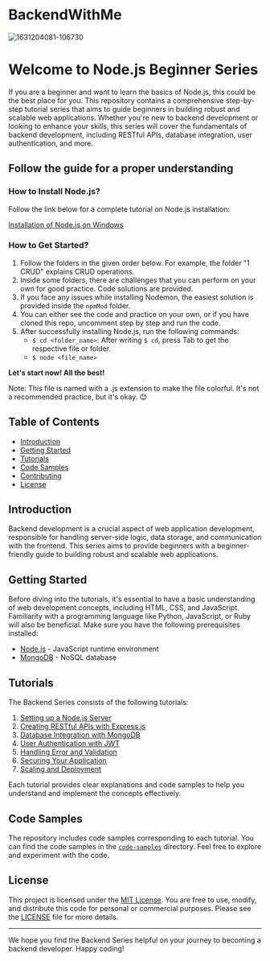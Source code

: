 # BackendWithMe

![1631204081-106730](https://github.com/SaurabhDwivedi231003/BackendWithMe/assets/128415215/9ee93908-ed21-4e6a-b1b9-fa80d3ba70dd)

# Welcome to Node.js Beginner Series

If you are a beginner and want to learn the basics of Node.js, this could be the best place for you. This repository contains a comprehensive step-by-step tutorial series that aims to guide beginners in building robust and scalable web applications. Whether you're new to backend development or looking to enhance your skills, this series will cover the fundamentals of backend development, including RESTful APIs, database integration, user authentication, and more.

## Follow the guide for a proper understanding

### How to Install Node.js?

Follow the link below for a complete tutorial on Node.js installation:

[Installation of Node.js on Windows](https://www.geeksforgeeks.org/installation-of-node-js-on-windows/)

### How to Get Started?

1. Follow the folders in the given order below. For example, the folder "1 CRUD" explains CRUD operations.
2. Inside some folders, there are challenges that you can perform on your own for good practice. Code solutions are provided.
3. If you face any issues while installing Nodemon, the easiest solution is provided inside the `npmMod` folder.
4. You can either see the code and practice on your own, or if you have cloned this repo, uncomment step by step and run the code.
5. After successfully installing Node.js, run the following commands:
   - `$ cd <folder_name>`: After writing `$ cd`, press Tab to get the respective file or folder.
   - `$ node <file_name>`

**Let's start now! All the best!**

Note: This file is named with a .js extension to make the file colorful. It's not a recommended practice, but it's okay. 😊

## Table of Contents

- [Introduction](#introduction)
- [Getting Started](#getting-started)
- [Tutorials](#tutorials)
- [Code Samples](#code-samples)
- [Contributing](#contributing)
- [License](#license)

## Introduction

Backend development is a crucial aspect of web application development, responsible for handling server-side logic, data storage, and communication with the frontend. This series aims to provide beginners with a beginner-friendly guide to building robust and scalable web applications.

## Getting Started

Before diving into the tutorials, it's essential to have a basic understanding of web development concepts, including HTML, CSS, and JavaScript. Familiarity with a programming language like Python, JavaScript, or Ruby will also be beneficial. Make sure you have the following prerequisites installed:

- [Node.js](https://nodejs.org) - JavaScript runtime environment
- [MongoDB](https://www.mongodb.com) - NoSQL database

## Tutorials

The Backend Series consists of the following tutorials:

1. [Setting up a Node.js Server](./tutorials/01-nodejs-server.md)
2. [Creating RESTful APIs with Express.js](./tutorials/02-express-rest-apis.md)
3. [Database Integration with MongoDB](./tutorials/03-mongodb-integration.md)
4. [User Authentication with JWT](./tutorials/04-user-authentication.md)
5. [Handling Error and Validation](./tutorials/05-error-validation.md)
6. [Securing Your Application](./tutorials/06-application-security.md)
7. [Scaling and Deployment](./tutorials/07-scaling-deployment.md)

Each tutorial provides clear explanations and code samples to help you understand and implement the concepts effectively.

## Code Samples

The repository includes code samples corresponding to each tutorial. You can find the code samples in the [`code-samples`](./code-samples) directory. Feel free to explore and experiment with the code.

## License

This project is licensed under the [MIT License](./LICENSE). You are free to use, modify, and distribute this code for personal or commercial purposes. Please see the [LICENSE](./LICENSE) file for more details.

---

We hope you find the Backend Series helpful on your journey to becoming a backend developer. Happy coding!

